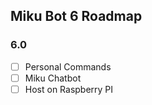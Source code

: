 ## Miku Bot 6 Roadmap

### 6.0
- [ ] Personal Commands
- [ ] Miku Chatbot
- [ ] Host on Raspberry PI